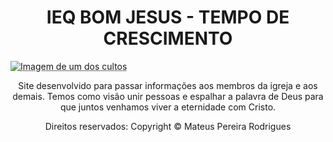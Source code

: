 <h1 align="center">IEQ BOM JESUS - TEMPO DE CRESCIMENTO</h1>

<abbr title="Culto de Domingo"><img align="center" src="https://scontent.fpoa2-1.fna.fbcdn.net/v/t39.30808-6/306903536_1455252398307024_1895469089914779590_n.jpg?_nc_cat=105&ccb=1-7&_nc_sid=e3f864&_nc_eui2=AeHOvnKFuWKN_4IwuUXHeU2UnHd_8koMJHecd3_ySgwkdzARag9lTqfEfzEHQgsloBoU0NEKkgCsEe-8zAmb3Avf&_nc_ohc=UXiVdpWHvYQAX9W_JUm&_nc_oc=AQnRy5jh74w8lwE1xcfRXD1apq2e5XvPpUCx6Mh4hwJIvOtMhYpx50c_ZdDDxxnChhc&_nc_ht=scontent.fpoa2-1.fna&oh=00_AfBTwH1C1F8chbeAAkufWUSGvk6lPlSKayJI2fO4G3_mhQ&oe=637763E6" alt="Imagem de um dos cultos"></abbr>


<p align="center">Site desenvolvido para passar informações aos membros da igreja e aos demais. Temos como visão unir pessoas e espalhar a palavra de Deus para que juntos venhamos viver a eternidade com Cristo.</p>


<footer align="center">Direitos reservados: Copyright &copy Mateus Pereira Rodrigues </footer>


